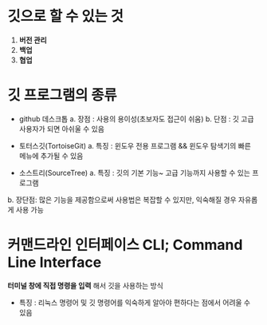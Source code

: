 # 깃으로 할 수 있는 것

1. **버전 관리**
2. **백업**
3. **협업**


# 깃 프로그램의 종류

- github 데스크톱
a. 장점 : 사용의 용이성(초보자도 접근이 쉬움)
b. 단점 : 깃 고급 사용자가 되면 아쉬울 수 있음

- 토터스깃(TortoiseGit)
a. 특징 : 윈도우 전용 프로그램 && 윈도우 탐색기의 빠른 메뉴에 추가될 수 있음

- 소스트리(SourceTree)
a. 특징 : 깃의 기본 기능~ 고급 기능까지 사용할 수 있는 프로그램

b. 장단점: 많은 기능을 제공함으로써 사용법은 복잡할 수 있지만, 익숙해질 경우 자유롭게 사용 가능


# 커맨드라인 인터페이스 CLI; Command Line Interface

**터미널 창에 직접 명령을 입력** 해서 깃을 사용하는 방식

- 특징 : 리눅스 명령어 및 깃 명령어를 익숙하게 알아야 편하다는 점에서 어려울 수 있음
